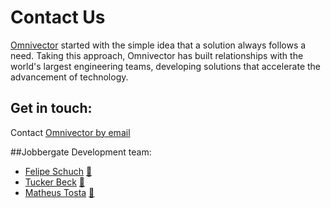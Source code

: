 # Contact Us

[Omnivector](https//omnivector.io) started with the simple idea that a solution always follows a need. Taking this
approach, Omnivector has built relationships with the world's largest engineering teams, developing solutions that
accelerate the advancement of technology.

## Get in touch:

Contact [Omnivector by email](mailto:info@omnivector.solutions)


##Jobbergate Development team:

* [Felipe Schuch](https://github.com/fschuch) [📧](mailto:felipe@omnivector.solutions)
* [Tucker Beck](https://github.com/dusktreader) [📧](mailto:tucker@omnivector.solutions)
* [Matheus Tosta](https://github.com/matheushent) [📧](mailto:matheus@omnivector.solutions)
